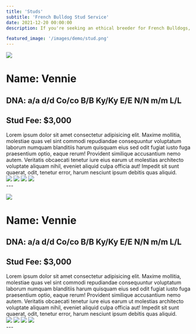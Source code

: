 ```yaml
---
title: 'Studs'
subtitle: 'French Bulldog Stud Service'
date: 2021-12-20 00:00:00
description: If you're seeking an ethical breeder for French Bulldogs, you've come to the right destination. We take immense pride in our exceptional French Bulldogs known for their robust health, impressive lineage, and striking appearance. Your journey to responsible and rewarding breeding begins here!

featured_image: '/images/demo/stud.png'
---
```


![](/images/demo/stud.png)


<h1>Name: Vennie </h1>
<h2>DNA: a/a d/d Co/co B/B Ky/Ky E/E N/N m/m L/L </h2>
<h2>Stud Fee: $3,000</h2>
Lorem ipsum dolor sit amet consectetur adipisicing elit. Maxime mollitia,
molestiae quas vel sint commodi repudiandae consequuntur voluptatum laborum
numquam blanditiis harum quisquam eius sed odit fugiat iusto fuga praesentium
optio, eaque rerum! Provident similique accusantium nemo autem. Veritatis
obcaecati tenetur iure eius earum ut molestias architecto voluptate aliquam
nihil, eveniet aliquid culpa officia aut! Impedit sit sunt quaerat, odit,
tenetur error, harum nesciunt ipsum debitis quas aliquid.

<div class="gallery" data-columns="1">
	<img src="/images/demo/demo-landscape.jpg">
	<img src="/images/demo/demo-landscape-2.jpg">
        <img src="/images/demo/demo-landscape.jpg">
	<img src="/images/demo/demo-landscape-2.jpg">
</div>
---

![](/images/demo/stud.png)


<h1>Name: Vennie </h1>
<h2>DNA: a/a d/d Co/co B/B Ky/Ky E/E N/N m/m L/L </h2>
<h2>Stud Fee: $3,000</h2>
Lorem ipsum dolor sit amet consectetur adipisicing elit. Maxime mollitia,
molestiae quas vel sint commodi repudiandae consequuntur voluptatum laborum
numquam blanditiis harum quisquam eius sed odit fugiat iusto fuga praesentium
optio, eaque rerum! Provident similique accusantium nemo autem. Veritatis
obcaecati tenetur iure eius earum ut molestias architecto voluptate aliquam
nihil, eveniet aliquid culpa officia aut! Impedit sit sunt quaerat, odit,
tenetur error, harum nesciunt ipsum debitis quas aliquid.

<div class="gallery" data-columns="1">
	<img src="/images/demo/demo-landscape.jpg">
	<img src="/images/demo/demo-landscape-2.jpg">
        <img src="/images/demo/demo-landscape.jpg">
	<img src="/images/demo/demo-landscape-2.jpg">
</div>
---
